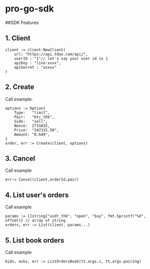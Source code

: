 # pro-go-sdk


##SDK Features

## 1. Client
```
client := client.NewClient(
    url: "https://api.tdax.com/api/",
    userID : "1"// let's say your user id is 1
    apiKey : "live-xxxx",
    apiSecret : "xxxxx"
)

```

## 2. Create
Call example.
```
options := Option{
    Type:   "limit",
    Pair:   "btc_thb",
    Side:   "sell",
    Nonce:  2731832,
    Price:  "247315.50",
    Amount: "0.649",
}
order, err := Create(client, options)

```


## 3. Cancel
Call example

```
err:= Cancel(client,orderId,pair)
```


## 4. List user's orders

Call example

```
params := []string{"usdt_thb", "open", "buy", fmt.Sprintf("%d", offset)} // array of string
orders, err := List(client, params...)
```

## 5. List book orders

Call example

```
bids, asks, err := ListOrdersBook(tt.args.c, tt.args.pairing)
```

